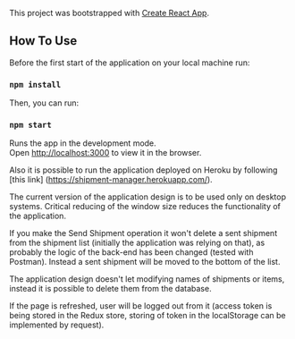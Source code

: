 This project was bootstrapped with [Create React App](https://github.com/facebook/create-react-app).

## How To Use

Before the first start of the application on your local machine run:

### `npm install`

Then, you can run:

### `npm start`

Runs the app in the development mode.<br>
Open [http://localhost:3000](http://localhost:3000) to view it in the browser.

Also it is possible to run the application deployed on Heroku by following [this link] (https://shipment-manager.herokuapp.com/).

The current version of the application design is to be used only on desktop systems. Critical reducing of the window size reduces the functionality of the application.

If you make the Send Shipment operation it won't delete a sent shipment from the shipment list (initially the application was relying on that), as probably the logic of the back-end has been changed (tested with Postman). Instead a sent shipment will be moved to the bottom of the list.

The application design doesn't let modifying names of shipments or items, instead it is possible to delete them from the database.

If the page is refreshed, user will be logged out from it (access token is being stored in the Redux store, storing of token in the localStorage can be implemented by request).
